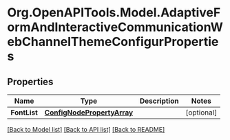 # Org.OpenAPITools.Model.AdaptiveFormAndInteractiveCommunicationWebChannelThemeConfigurProperties
## Properties

Name | Type | Description | Notes
------------ | ------------- | ------------- | -------------
**FontList** | [**ConfigNodePropertyArray**](ConfigNodePropertyArray.md) |  | [optional] 

[[Back to Model list]](../README.md#documentation-for-models) [[Back to API list]](../README.md#documentation-for-api-endpoints) [[Back to README]](../README.md)

